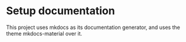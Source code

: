 # Setup documentation

This project uses mkdocs as its documentation generator, and uses the theme mkdocs-material 
over it.